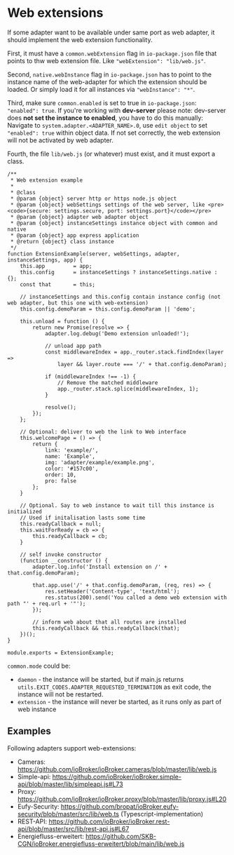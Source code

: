 # Web extensions
If some adapter want to be available under same port as web adapter, it should implement the web extension functionality.

First, it must have a `common.webExtension` flag in `io-package.json` file that points to thw web extension file. Like `"webExtension": "lib/web.js"`.

Second, `native.webInstance` flag in `io-package.json` has to point to the instance name of the web-adapter for which the extension should be loaded. 
Or simply load it for all instances via `"webInstance": "*"`.

Third, make sure `common.enabled` is set to true in `io-package.json`: `"enabled": true`.
If you're working with **dev-server** please note: dev-server does **not set the instance to enabled**, you have to do this manually: Navigate to `system.adapter.<ADAPTER_NAME>.0`, use `edit object` to set `"enabled": true` within object data. If not set correctly, the web extension will not be activated by web adapter.

Fourth, the file `lib/web.js` (or whatever) must exist, and it must export a class.
```
/**
 * Web extension example
 *
 * @class
 * @param {object} server http or https node.js object
 * @param {object} webSettings settings of the web server, like <pre><code>{secure: settings.secure, port: settings.port}</code></pre>
 * @param {object} adapter web adapter object
 * @param {object} instanceSettings instance object with common and native
 * @param {object} app express application
 * @return {object} class instance
 */
function ExtensionExample(server, webSettings, adapter, instanceSettings, app) {
    this.app         = app;
    this.config      = instanceSettings ? instanceSettings.native : {};
    const that       = this;

    // instanceSettings and this.config contain instance config (not web adapter, but this one with web-extension)
    this.config.demoParam = this.config.demoParam || 'demo';

    this.unload = function () {
        return new Promise(resolve => {
            adapter.log.debug('Demo extension unloaded!');
            
            // unload app path
            const middlewareIndex = app._router.stack.findIndex(layer => 
                layer && layer.route === '/' + that.config.demoParam);
                
            if (middlewareIndex !== -1) {
                // Remove the matched middleware
                app._router.stack.splice(middlewareIndex, 1);
            }
            
            resolve();
        });
    };

    // Optional: deliver to web the link to Web interface
    this.welcomePage = () => {
        return {
            link: 'example/',
            name: 'Example',
            img: 'adapter/example/example.png',
            color: '#157c00',
            order: 10,
            pro: false
        };
    }

    // Optional. Say to web instance to wait till this instance is initialized
    // Used if initalisation lasts some time
    this.readyCallback = null; 
    this.waitForReady = cb => {
        this.readyCallback = cb;
    }

    // self invoke constructor
    (function __constructor () {
        adapter.log.info('Install extension on /' + that.config.demoParam);
        
        that.app.use('/' + that.config.demoParam, (req, res) => {
            res.setHeader('Content-type', 'text/html');
            res.status(200).send('You called a demo web extension with path "' + req.url + '"');
        });
        
        // inform web about that all routes are installed
        this.readyCallback && this.readyCallback(that);
    })();
}

module.exports = ExtensionExample;
```

`common.mode` could be:
- `daemon` - the instance will be started, but if main.js returns `utils.EXIT_CODES.ADAPTER_REQUESTED_TERMINATION` as exit code, the instance will not be restarted.
- `extension` - the instance will never be started, as it runs only as part of web instance


## Examples
Following adapters support web-extensions:
- Cameras: https://github.com/ioBroker/ioBroker.cameras/blob/master/lib/web.js
- Simple-api: https://github.com/ioBroker/ioBroker.simple-api/blob/master/lib/simpleapi.js#L73
- Proxy: https://github.com/ioBroker/ioBroker.proxy/blob/master/lib/proxy.js#L20
- Eufy-Security: https://github.com/bropat/ioBroker.eufy-security/blob/master/src/lib/web.ts (Typescript-implementation)
- REST-API: https://github.com/ioBroker/ioBroker.rest-api/blob/master/src/lib/rest-api.js#L67
- Energiefluss-erweitert: https://github.com/SKB-CGN/ioBroker.energiefluss-erweitert/blob/main/lib/web.js

